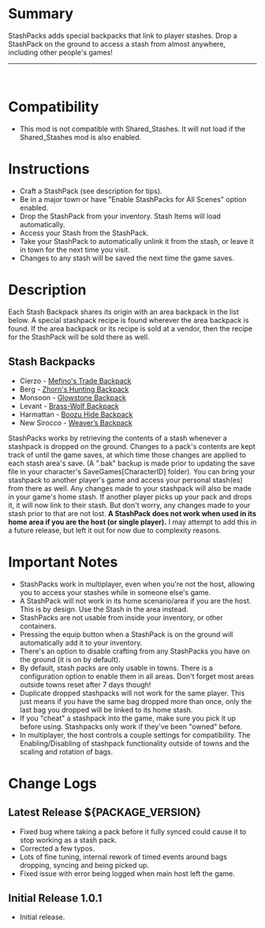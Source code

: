 # Summary
StashPacks adds special backpacks that link to player stashes. Drop a StashPack on the ground to access a stash from almost anywhere, including other people's games!
&nbsp;
- - - -
&nbsp;

# Compatibility
- This mod is not compatible with Shared_Stashes. It will not load if the Shared_Stashes mod is also enabled.

# Instructions
- Craft a StashPack (see description for tips).
- Be in a major town or have "Enable StashPacks for All Scenes" option enabled.
- Drop the StashPack from your inventory. Stash Items will load automatically.
- Access your Stash from the StashPack.
- Take your StashPack to automatically unlink it from the stash, or leave it in town for the next time you visit.
- Changes to any stash will be saved the next time the game saves.

# Description
Each Stash Backpack shares its origin with an area backpack in the list below. A special stashpack recipe is found wherever the area  backpack is found. If the area backpack or its recipe is sold at a vendor, then the recipe for the StashPack will be sold there as well.
## Stash Backpacks
  - Cierzo - [Mefino's Trade Backpack](https://outward.fandom.com/wiki/Mefino%27s_Trade_Backpack)
  - Berg - [Zhorn's Hunting Backpack](https://outward.fandom.com/wiki/Zhorn%27s_Hunting_Backpack)
  - Monsoon - [Glowstone Backpack](https://outward.fandom.com/wiki/Glowstone_Backpack)
  - Levant - [Brass-Wolf Backpack](https://outward.fandom.com/wiki/Brass-Wolf_Backpack)
  - Harmattan - [Boozu Hide Backpack](https://outward.fandom.com/wiki/Boozu_Hide_Backpack)
  - New Sirocco - [Weaver’s Backpack](https://outward.fandom.com/wiki/Weaver%E2%80%99s_Backpack)
 

StashPacks works by retrieving the contents of a stash whenever a stashpack is dropped on the ground.  Changes to a pack's contents are kept track of until the game saves, at which time those changes are applied to each stash area's save. (A ".bak" backup is made prior to updating the save file in your character's SaveGames\[CharacterID] folder).  You can bring your stashpack to another player's game and access your personal stash(es) from there as well. Any changes made to your stashpack will also be made in your game's home stash.  If another player picks up your pack and drops it, it will now link to their stash. But don't worry, any changes made to your stash prior to that are not lost. **A StashPack does not work when used in its home area if you are the host (or single player).** I may attempt to add this in a future release, but left it out for now due to complexity reasons.


# Important Notes
- StashPacks work in multiplayer, even when you're not the host, allowing you to access your stashes while in someone else's game.
- A StashPack will not work in its home scenario/area if you are the host. This is by design. Use the Stash in the area instead.
- StashPacks are not usable from inside your inventory, or other containers.
- Pressing the equip button when a StashPack is on the ground will automatically add it to your inventory.
- There's an option to disable crafting from any StashPacks you have on the ground (it is on by default).
- By default, stash packs are only usable in towns. There is a configuration option to enable them in all areas. Don't forget most areas outside towns reset after 7 days though!
- Duplicate dropped stashpacks will not work for the same player. This just means if you have the same bag dropped more than once, only the last bag you dropped will be linked to its home stash.
- If you "cheat" a stashpack into the game, make sure you pick it up before using. Stashpacks only work if they've been "owned" before.
- In multiplayer, the host controls a couple settings for compatibility. The Enabling/Disabling of stashpack functionality outside of towns and the scaling and rotation of bags.


# Change Logs
## Latest Release ${PACKAGE_VERSION}
- Fixed bug where taking a pack before it fully synced could cause it to stop working as a stash pack.
- Corrected a few typos.
- Lots of fine tuning, internal rework of timed events around bags dropping, syncing and being picked up.
- Fixed issue with error being logged when main host left the game.

## Initial Release 1.0.1
- Initial release.
